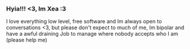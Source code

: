### Hyia!!! <3, Im Xea :3

I love everything low level, free software and Im always open to conversations <3, but please don't expect to much of me, Im bipolar and have a awful draining Job to manage where nobody accepts who I am (please help me)
